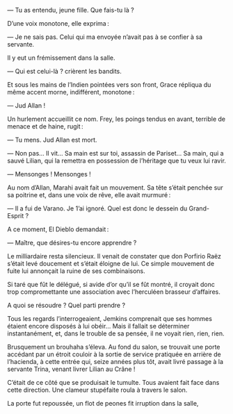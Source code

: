 — Tu as entendu, jeune fille. Que fais-tu là ?

D’une voix monotone, elle exprima :

— Je ne sais pas. Celui qui ma envoyée n’avait pas à se confier à sa servante.

Il y eut un frémissement dans la salle.

— Qui est celui-là ? crièrent les bandits.

Et sous les mains de l’Indien pointées vers son front, Grace répliqua du même accent morne, indifférent, monotone :

— Jud Allan !

Un hurlement accueillit ce nom. Frey, les poings tendus en avant, terrible de menace et de haine, rugit :

— Tu mens. Jud Allan est mort.

— Non pas… Il vit… Sa main est sur toi, assassin de Pariset… Sa main, qui a sauvé Lilian, qui la remettra en possession de l’héritage que tu veux lui ravir.

— Mensonges ! Mensonges !

Au nom d’Allan, Marahi avait fait un mouvement. Sa tête s’était penchée sur sa poitrine et, dans une voix de rêve, elle avait murmuré :

— Il a fui de Varano. Je 1’ai ignoré. Quel est donc le dessein du Grand-Esprit ?

A ce moment, El Dieblo demandait :

— Maître, que désires-tu encore apprendre ?

Le milliardaire resta silencieux. Il venait de constater que don Porfirio Raëz s’était levé doucement et s’était éloigne de lui. Ce simple mouvement de fuite lui annonçait la ruine de ses combinaisons.

Si taré que fût le délégué, si avide d’or qu’il se fût montré, il croyait donc trop compromettante une association avec l’herculéen brasseur d’affaires.

A quoi se résoudre ? Quel parti prendre ? 

Tous les regards l’interrogeaient, Jemkins comprenait que ses hommes étaient encore disposés à lui obéir… Mais il fallait se déterminer instantanément, et, dans le trouble de sa pensée, il ne voyait rien, rien, rien.

Brusquement un brouhaha s’éleva. Au fond du salon, se trouvait une porte accédant par un étroit couloir à la sortie de service pratiquée en arrière de l’hacienda, à cette entrée qui, seize années plus tôt, avait livré passage à la servante Trina, venant livrer Lilian au Crâne !

C’était de ce côté que se produisait le tumulte. Tous avaient fait face dans cette direction. Une clameur stupéfaite roula à travers le salon.

La porte fut repoussée, un flot de peones fit irruption dans la salle,

  

 
